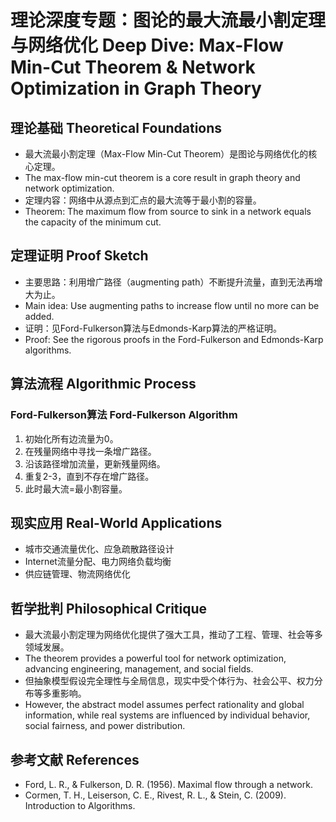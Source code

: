 # 理论深度专题：图论的最大流最小割定理与网络优化 Deep Dive: Max-Flow Min-Cut Theorem & Network Optimization in Graph Theory

## 理论基础 Theoretical Foundations

- 最大流最小割定理（Max-Flow Min-Cut Theorem）是图论与网络优化的核心定理。
- The max-flow min-cut theorem is a core result in graph theory and network optimization.
- 定理内容：网络中从源点到汇点的最大流等于最小割的容量。
- Theorem: The maximum flow from source to sink in a network equals the capacity of the minimum cut.

## 定理证明 Proof Sketch

- 主要思路：利用增广路径（augmenting path）不断提升流量，直到无法再增大为止。
- Main idea: Use augmenting paths to increase flow until no more can be added.
- 证明：见Ford-Fulkerson算法与Edmonds-Karp算法的严格证明。
- Proof: See the rigorous proofs in the Ford-Fulkerson and Edmonds-Karp algorithms.

## 算法流程 Algorithmic Process

### Ford-Fulkerson算法 Ford-Fulkerson Algorithm

1. 初始化所有边流量为0。
2. 在残量网络中寻找一条增广路径。
3. 沿该路径增加流量，更新残量网络。
4. 重复2-3，直到不存在增广路径。
5. 此时最大流=最小割容量。

## 现实应用 Real-World Applications

- 城市交通流量优化、应急疏散路径设计
- Internet流量分配、电力网络负载均衡
- 供应链管理、物流网络优化

## 哲学批判 Philosophical Critique

- 最大流最小割定理为网络优化提供了强大工具，推动了工程、管理、社会等多领域发展。
- The theorem provides a powerful tool for network optimization, advancing engineering, management, and social fields.
- 但抽象模型假设完全理性与全局信息，现实中受个体行为、社会公平、权力分布等多重影响。
- However, the abstract model assumes perfect rationality and global information, while real systems are influenced by individual behavior, social fairness, and power distribution.

## 参考文献 References

- Ford, L. R., & Fulkerson, D. R. (1956). Maximal flow through a network.
- Cormen, T. H., Leiserson, C. E., Rivest, R. L., & Stein, C. (2009). Introduction to Algorithms.
